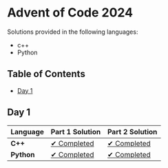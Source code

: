 # Advent of Code 2024

Solutions provided in the following languages:
- c++
- Python

## Table of Contents

- [Day 1](#day-1)

## Day 1

| Language | Part 1 Solution                             | Part 2 Solution                             |
|----------|--------------------------------------------|---------------------------------------------|
| **C++**  | [✔ Completed](day1/c++/part1/day1.cpp)     | [✔ Completed](day1/c++/part2/day1_2.cpp)      |
| **Python** | [✔ Completed](day1/python/part1/day1.py)  | [✔ Completed](day1/python/part2/day1_2.py)   |


